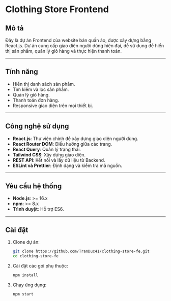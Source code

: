 # Clothing Store Frontend

## Mô tả
Đây là dự án Frontend của website bán quần áo, được xây dựng bằng React.js. Dự án cung cấp giao diện người dùng hiện đại, dễ sử dụng để hiển thị sản phẩm, quản lý giỏ hàng và thực hiện thanh toán.

---

## Tính năng
- Hiển thị danh sách sản phẩm.
- Tìm kiếm và lọc sản phẩm.
- Quản lý giỏ hàng.
- Thanh toán đơn hàng.
- Responsive giao diện trên mọi thiết bị.

---

## Công nghệ sử dụng
- **React.js**: Thư viện chính để xây dựng giao diện người dùng.
- **React Router DOM**: Điều hướng giữa các trang.
- **React Query**: Quản lý trạng thái.
- **Tailwind CSS**: Xây dựng giao diện.
- **REST API**: Kết nối và lấy dữ liệu từ Backend.
- **ESLint và Prettier**: Định dạng và kiểm tra mã nguồn.

---

## Yêu cầu hệ thống
- **Node.js**: >= 16.x
- **npm**: >= 8.x
- **Trình duyệt**: Hỗ trợ ES6.

---

## Cài đặt
1. Clone dự án:
   ```bash
   git clone https://github.com/TranDuc41/clothing-store-fe.git
   cd clothing-store-fe
   ```

2. Cài đặt các gói phụ thuộc:
    ```bash
    npm install
    ```

3. Chạy ứng dụng:
    ```bash
    npm start
    ```